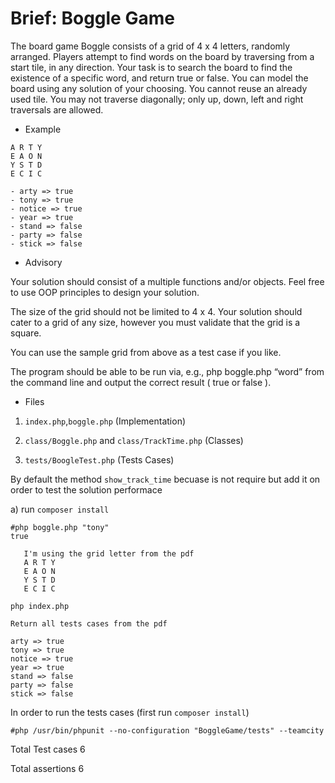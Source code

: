 # Brief: Boggle Game
The board game Boggle consists of a grid of 4 x 4 letters, randomly arranged. Players attempt to find
words on the board by traversing from a start tile, in any direction.
Your task is to search the board to find the existence of a specific word, and return true or false. You can
model the board using any solution of your choosing.
You cannot reuse an already used tile. You may not traverse diagonally; only up, down, left and right
traversals are allowed.
* Example
````
A R T Y
E A O N
Y S T D
E C I C
````    
````
- arty => true
- tony => true
- notice => true
- year => true
- stand => false
- party => false
- stick => false
````

* Advisory

Your solution should consist of a multiple functions and/or objects. Feel free to use OOP principles to
design your solution.

The size of the grid should not be limited to 4 x 4. Your solution should cater to a grid of any size, however
you must validate that the grid is a square.

You can use the sample grid from above as a test case if you like.

The program should be able to be run via, e.g., php boggle.php “word” from the command line and
output the correct result ( true or false ).


* Files 

1)  `index.php`,`boggle.php` (Implementation) 
 
2) `class/Boggle.php` and `class/TrackTime.php` (Classes)

3) `tests/BoogleTest.php` (Tests Cases)

By default the method `show_track_time` becuase is not require but add it 
on order to test the solution performace      
        
a) run ``composer install``    


    #php boggle.php "tony"
    true
 ````
    I'm using the grid letter from the pdf
    A R T Y
    E A O N
    Y S T D
    E C I C
````
`php index.php` 
    
    Return all tests cases from the pdf
    
    arty => true
    tony => true
    notice => true
    year => true
    stand => false
    party => false
    stick => false 

In order to run the tests cases (first run `composer install`)
        
    #php /usr/bin/phpunit --no-configuration "BoggleGame/tests" --teamcity

Total Test cases 6

Total assertions 6

